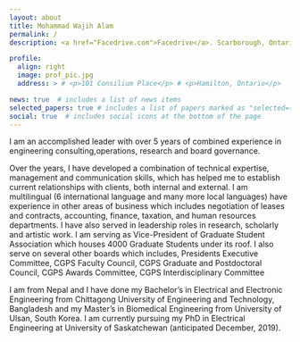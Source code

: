 ```yaml
---
layout: about
title: Mohammad Wajih Alam
permalink: /
description: <a href="Facedrive.com">Facedrive</a>. Scarborough, Ontario.

profile:
  align: right
  image: prof_pic.jpg
  address: > # <p>101 Consilium Place</p> # <p>Hamilton, Ontario</p>

news: true  # includes a list of news items
selected_papers: true # includes a list of papers marked as "selected={true}"
social: true  # includes social icons at the bottom of the page
---
```


I am an accomplished leader with over 5 years of combined experience in engineering consulting,operations, research and board governance.

Over the years, I have developed a combination of technical expertise, management and communication skills, which has helped me to establish current relationships with clients, both internal and external. I am multilingual (6 international language and many more local languages) have experience in other areas of business which includes negotiation of leases and contracts, accounting, finance, taxation, and human resources departments. I have also served in leadership roles in research, scholarly and artistic work. I am serving as Vice-President of Graduate Student Association which houses 4000 Graduate Students under its roof. I also serve on several other boards which includes, Presidents Executive Committee, CGPS Faculty Council, CGPS Graduate and Postdoctoral Council, CGPS Awards Committee, CGPS Interdisciplinary Committee

I am from Nepal and I have done my Bachelor’s in Electrical and Electronic Engineering from Chittagong University of Engineering and Technology, Bangladesh and my Master’s in Biomedical Engineering from University of Ulsan, South Korea. I am currently pursuing my PhD in Electrical Engineering at University of Saskatchewan (anticipated December, 2019).
